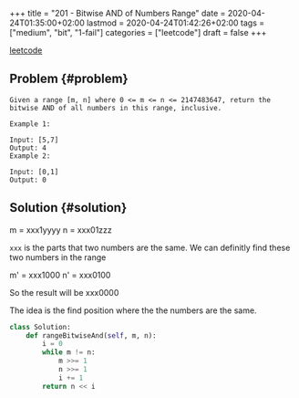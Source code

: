 +++
title = "201 - Bitwise AND of Numbers Range"
date = 2020-04-24T01:35:00+02:00
lastmod = 2020-04-24T01:42:26+02:00
tags = ["medium", "bit", "1-fail"]
categories = ["leetcode"]
draft = false
+++

[leetcode](https://leetcode.com/problems/bitwise-and-of-numbers-range/)


## Problem {#problem}

```text
Given a range [m, n] where 0 <= m <= n <= 2147483647, return the bitwise AND of all numbers in this range, inclusive.

Example 1:

Input: [5,7]
Output: 4
Example 2:

Input: [0,1]
Output: 0
```


## Solution {#solution}

m = xxx1yyyy
n = xxx01zzz

`xxx` is the parts that two numbers are the same.
We can definitly find these two numbers in the range

m' = xxx1000
n' = xxx0100

So the result will be xxx0000

The idea is the find position where the the numbers are the same.

```python
class Solution:
    def rangeBitwiseAnd(self, m, n):
        i = 0
        while m != n:
            m >>= 1
            n >>= 1
            i += 1
        return n << i
```
